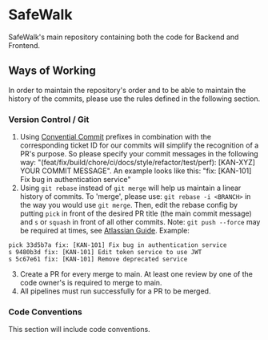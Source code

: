 # SafeWalk
SafeWalk's main repository containing both the code for Backend and Frontend.

## Ways of Working

In order to maintain the repository's order and to be able to maintain the history of the commits, please use the rules defined in the following section.

### Version Control / Git

1. Using [Convential Commit](https://www.conventionalcommits.org/en/v1.0.0/#summary) prefixes in combination with the corresponding ticket ID for our commits will simplify the recognition of a PR's purpose. So please specify your commit messages in the following way: "(feat/fix/build/chore/ci/docs/style/refactor/test/perf): [KAN-XYZ] YOUR COMMIT MESSAGE". An example looks like this: "fix: [KAN-101] Fix bug in authentication service"
2. Using `git rebase` instead of `git merge` will help us maintain a linear history of commits. To 'merge', please use: `git rebase -i <BRANCH>` in the way you would use `git merge`. Then, edit the rebase config by putting `pick` in front of the desired PR title (the main commit message) and `s` or `squash` in front of all other commits. Note: `git push --force` may be required at times, see [Atlassian Guide](https://www.atlassian.com/git/tutorials/merging-vs-rebasing). Example:
```
pick 33d5b7a fix: [KAN-101] Fix bug in authentication service
s 9480b3d fix: [KAN-101] Edit token service to use JWT
s 5c67e61 fix: [KAN-101] Remove deprecated service
```
3. Create a PR for every merge to main. At least one review by one of the code owner's is required to merge to main. 
4. All pipelines must run successfully for a PR to be merged.

### Code Conventions

This section will include code conventions.